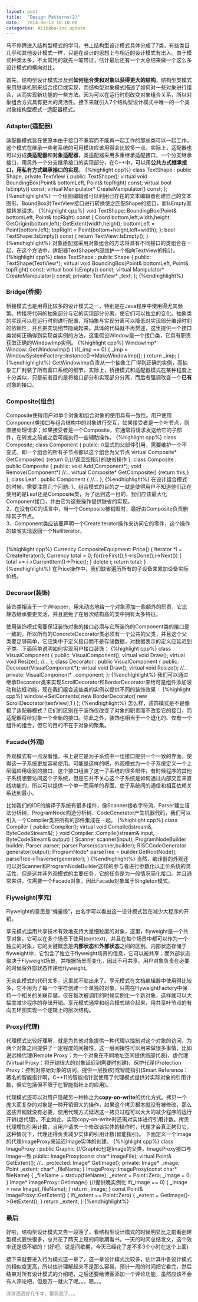 ```yaml
---
layout: post
title:  "Design Patterns(2)"
date:   2014-08-13 10:10:00
categories: Alibaba-inc update
---
```

<p>
马不停蹄进入结构型模式的学习，书上结构型设计模式具体分成了7类，有些类目几乎和其他设计模式一样，只是在设计的思想上与相近的设计模式有出入。由于模式种类太多，不太常用的就先一笔带过，估计最后还有一个大总结来做一个这么多设计模式的横向对比。
</p>
<p>
首先，结构型设计模式涉及到<b>如何组合类和对象以获得更大的结构</b>。结构型类模式采用继承机制来组合接口或实现，而结构型对象模式描述了如何对一些对象进行组合，从而实现新功能的一些方法。因为可以在运行时刻改变对象组合关系，所以对象组合方式具有更大的灵活性。接下来就引入7个结构型设计模式中唯一的一个类对象结构型模式--适配器模式。
</p>
<h3>Adapter(适配器)</h3>
<p>
适配器模式旨在使原本由于接口不兼容而不能再一起工作的那些类可以一起工作，这个模式在继承一些老系统的可用模块应该用得会比较多一点。实际上，适配器也可以分成<b>类适配器</b>和<b>对象适配器</b>，类适配器采用多重继承适配接口，一个分支继承接口，用另外一个分支继承接口的实现部分，在C++中，可以用<b>公共方式继承接口，用私有方式继承接口的实现</b>。
{%highlight cpp%}
class TextShape : public Shape, private TextView {
public:
  TextShape();
  virtual void BoundingBox(Point& bottomLeft, Point& topRight) const;
  virtual bool IsEmpty() const;
  virtual Manipulator* CreateManipulator() const;
};
{%endhighlight%}
一个绘图编辑器可以利用已存在的文本编辑器创建自己的文本图形，BoundBox对TextView接口进行转换使之匹配Shape的接口，而IsEmpty直接转发请求。
{%highlight cpp%}
void TextShape::BoundingBox(Point& bottomLeft, Point& topRight) const {
  Coord bottom,left,width,height;
  GetOrigin(bottom,left);
  GetExtent(width,height);
  bottomLeft = Point(bottom,left);
  topRight = Point(bottom+height,left+width);
};
bool TextShape::IsEmpty() const {
  return TextView::IsEmpty();
}
{%endhighlight%}
对象适配器采用对象组合的方法将具有不同接口的类组合在一起，在这个方法中，适配器TextShape内部维护一个指向TextView的指针。
{%highlight cpp%}
class TextShape : public Shape {
public:
  TextShape(TextView*);
  virtual void BoundingBox(Point& bottomLeft, Point& topRight) const;
  virtual bool IsEmpty() const;
  virtual Manipulator* CreateManipulator() const;
private:
  TextView* _text;
  };
{%endhighlight%}
</p>
<h3>Bridge(桥接)</h3>
<p>
桥接模式也是用得比较多的设计模式之一，特别是在Java程序中使用得尤其频繁。桥接将代码的抽象部分与它的实现部分分离，使它们可以独立的变化。抽象类的实现可以在运行时刻进行配置，将抽象与实现分离可以降低对实现部分编译时刻的依赖性，并且把实现细节隐藏起来。具体的代码就不再赘述，这里提供一个接口类如何正确得到实现类实例的方法，这里假设Window是一个接口类，它具有职责获取正确的WindowImp实例。
{%highlight cpp%}
WindowImp* Window::GetWindowImp() {
  if(_imp == 0) {
    _imp = WindowSystemFactory::Instance()->MakeWindowImp();
  }
  return _imp;
}
{%endhighlight%}
GetWindowImp负责从一个抽象工厂得到正确的实例，而抽象工厂封装了所有窗口系统的细节。实际上，桥接模式和适配器模式在某种程度上十分类似，只是前者目的是将接口部分和实现部分分离，而后者强调改变一个<b>已有</b>对象的接口。
</p>
<h3>Composite(组合)</h3>
<p>
Composite使得用户对单个对象和组合对象的使用具有一致性。用户使用Component类接口与组合结构中的对象进行交互，如果接受者是一个叶节点，则直接处理请求；如果接受者是一个Composite，它通常将请求发送给它的子部件，在转发之前或之后可能执行一些辅助操作。
{%highlight cpp%}
class Composite;
class Component {
public:
  //显式的父部件引用，需要维护一个不变式，即一个组合的所有子节点都以这个组合为父节点
  virtual Composite* GetComposite() {return 0;}//返回空指针的缺省操作
};
class Composite : public Composite {
public:
  void Add(Component*);
  void Remove(Component*)
  //...
  virtual Composite* GetComposite() {return this;}
};
class Leaf : public Component {
  //...
};
{%endhighlight%}
在设计组合模式的时候，需要注意几个问题:
<table border="0">
  <tr>1、组合模式的目的之一就是使得用户不知道他们正在使用的是Leaf还是Composite类，为了达到这一目的，我们应该最大化Component接口，并由它为这些操作提供缺省的实现。</tr><br>
  <tr>2、在没有GC的语言中，当一个Composite被销毁时，最好由Composite负责删除其子节点。</tr><br> <tr>3、Component类应该要声明一个CreateIterator操作来访问它的零件，这个操作的缺省实现返回一个NullIterator。</tr>
  
</table>
{%highlight cpp%}
Currency CompositeEquipment::Price() {
  Iterator<Equipment*> *i = CreateIterator();
  Currency total = 0;
  for(i->First();!i->IsDone();i->Next()) {
    total += i->CurrentItem()->Price();
  }
  delete i;
  return total;
}
{%endhighlight%}
在Price操作中，我们缺省遍历所有的子设备来累加设备实际价格。
</p>
<h3>Decoraor(装饰)</h3>
<p>
装饰类相当于一个Wrapper，用来动态地给一个对象添加一些额外的职责，它比静态继承要更灵活，并且避免了在层次结构高的类中拥有太多特征。
</p>
<p>
使用装饰模式需要保证装饰对象的接口必须与它所装饰的Component类的接口是一致的，所以所有的ConcreteDecorator类必须有一个公共的父类，并且这个父类要足够简单，它应集中于定义接口而不是存储数据，对数据表示的定义应延迟到子类。下面简单说明如何实现用户接口装饰：
{%highlight cpp%}
class VisualComponent {
public:
  VisualComponent();
  virtual void Draw();
  virtual void Resize();
  //...
};
class Decorator : public VisualComponent {
public:
  Decoraor(VisualComponent*);
  virtual void Draw();
  virtual void Resize();
  //...
private:
  VisualComponent* _component;
};
{%endhighlight%}
我们可以通过继承Decorator类来实现ScrollDecorator和BorderDecorator来给可是组件添加滚动和边框功能，现在我们组合这些类的实例以提供不同的装饰效果：
{%highlight cpp%}
window->SetContents(
  new BorderDecorator(
    new ScrollDecorator(textView),1
  )
);
{%endhighlight%}
怎么样，装饰模式是不是像极了适配器模式？它们的区别在于装饰仅改变了对象的职责而不改变它的接口，而适配器将给对象一个全新的接口。除此之外，装饰也相当于一个退化的、仅有一个组件的组合，但它的目的不在于对象的聚集。
</p>
<h3>Facade(外观)</h3>
<p>
外观模式有一点没看懂，书上说它是为子系统中一组接口提供一个一致的界面，使得这一子系统更加容易使用。可能是这样的吧，外观模式为一个子系统定义一个上层偏应用级别的接口，这个接口组装了这一子系统的很多部件，有时候程序的其他子系统想要访问这个子系统，但是它并不关心这个子系统是如何通过内部交互来直线功能的，所以可以提供一个单一而简单的界面，使子系统间的通信和相互依赖关系达到最小。
</p>
<p>
比如我们的IDE的编译子系统有很多组件，像Scanner接收字符流、Parser建立语法分析树、ProgramNode构造分析树、CodeGenerator产生机器代码，我们可以引入一个Compiler类将所有的部件集成在一起。
{%highlight cpp%}
class Compiler {
public:
  Compiler();
  virtual void Compile(istream&, ByteCodeStream&);
}
void Compiler::Compile(istream& input, ByteCodeStream& output) {
  Scanner scanner(input);
  ProgramNodeBuilder builder;
  Parser parser;
  parser.Parse(scanner,builder);
  RISCCodeGenerator generator(output);
  ProgramNode* parseTree = builder.GetRootNode();
  parseTree->Traverse(generator);
}
{%endhighlight%}
当然，编译器的外观还可以对Scanner和ProgramNodeBuilder这样的参与者进行参数化以正价系统的灵活性，但是这并非外观模式的主要任务，它的任务是为一般情况简化接口。并且通常来讲，仅需要一个Facade对象，因此Facade对象属于Singleton模式。
</p>
<h3>Flyweight(享元)</h3>
<p>
Flyweight的意思是“蝇量级”，由名字可以看出这一设计模式旨在减少大程序的开销。
</p>
<p>
享元模式运用共享技术有效地支持大量细粒度的对象，这里，flyweight是一个共享对象，它可以在多个场景下使用(context)，并且在每个场景中都可以作为一个独立的对象，它的关键概念是<b>内部状态</b>和<b>外部状态</b>之间的区别。内部状态存储于flyweight中，它包含了独立于flyweight场景的信息，它可以被共享；而外部状态取决于Flyweight场景，并根据场景而变化，因此不可共享。用户对象负责在必要的时候将外部状态传递给flyweight。
</p>
<p>
无奈此模式的代码太多，这里就不贴出来了。享元模式在文档编辑器中使用得比较多，它不用为了每一个字符创建一个单独的对象，只需在FlyweightFactory中保持一个相关的关联存储，仅在每次被调用的时候实例化一个新对象，这样就可以大幅度减少程序的存储开销。享元模式通常和组合模式结合起来，用共享叶节点的有向五环图实现一个逻辑上的层次结构。
</p>
<h3>Proxy(代理)</h3>
<p>
代理模式比较好理解，就是为其他对象提供一种代理以控制对这个对象的访问，为两个对象之间提供了一定程度的间接性，这一层间接性可以用来做很多事情，比如说远程代理(Remote Proxy：为一个对象在不同地址空间提供局部代表)、虚代理(Virtual Proxy：将开销很大的对象延迟到需要时创建)、保护代理(Protection Proxy：控制对原始对象的访问，提供一层授权)或智能指引(Smart Reference：著名的智能指针啊，C++11的智能指针就使用了代理模式提供对实际对象的引用计数，但它包括但不限于在智能指针上的应用)。
</p>
<p>
代理模式还可以对用户隐藏另一种称之为<b>copy-on-write</b>的优化方式。拷贝一个庞大而复杂的对象是一种开销很大的操作，如果这个拷贝根本就没有被修改，那么这些开销就没有必要，使用代理方式延迟这一拷贝过程可以大大的减少程序的运行开销(虚代理)。不止如此，实现copy-on-write时还需对实体进行引用计数。拷贝代理增加引用计数，当用户请求一个修改该实体的操作时，代理才会真正拷贝它，这种情况下，代理还得负责减少实体的引用计数(智能指引)。
下面定义一个Image的代理ImageProxy来延迟Image实体的创建。
{%highlight cpp%}
class ImageProxy : public Graphic {//Graphic也是Image的父类，ImageProxy接口与Image一致
public:
  ImageProxy(const char* imageFile);
  virtual Point& GetExtent();
  //...
protected:
  Image* GetImage();
private:
  Image* _image;
  Point _extent;
  char* _fileName;
}
ImageProxy::ImageProxy(const char* fileName) {
  _fileName = strdup(fileName);
  _extent = Point::Zero;
  _image = 0;
}
Image* ImageProxy::GetImage() {//提供晚实例化
  if(_image == 0) {
    _image = new Image(_fileName);
  }
  return _image;
}
const Point& ImageProxy::GetExtent() {
  if(_extent == Point::Zero) {
    _extent = GetImage()->GetExtent();
  }
  return _extent;
}
{%endhighlight%}
</p>
<h3>最后</h3>
<p>
好啦，结构型设计模式又告一段落了，看结构型设计模式的时候明显比之前看创建型模式要快很多，总共花了两天上班的间歇期看书，一天的时间总结发文，这个效率还是很不错的！(好吧，说是间歇期，今天已经花了差不多3个小时在这个上面)
</p>
<p>
接下来就要进入行为模式这一章了，这一章设计模式比较多，估计其中各设计模式的相似度更高，所以估计理解起来不是那么容易，预计一周的时间把它看完，然后结束对所有设计模式的介绍吧，之后还要给博客添加一个评论功能，虽然应该不会有人评论吧，但是万一就火了呢。。。嗯。。。
</p>

<font size="2" color="grey">洋洋洒洒好几千字，累死我了。。。</font>












